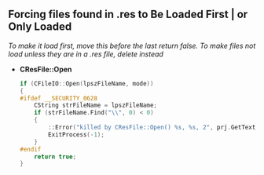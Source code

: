 ## Forcing files found in .res to Be Loaded First | or Only Loaded
_To make it load first, move this before the last return false._
_To make files not load unless they are in a .res file, delete instead_

- **CResFile::Open**
	```cpp
	if (CFileIO::Open(lpszFileName, mode))
    {
	#ifdef __SECURITY_0628
        CString strFileName = lpszFileName;
        if (strFileName.Find("\\", 0) < 0)
        {
            ::Error("killed by CResFile::Open() %s, %s, 2", prj.GetText(TID_GAME_RESOURCE_MODIFIED), lpszFileName);
            ExitProcess(-1);
        }
	#endif    
        return true;
    }
	```
